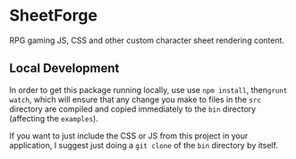 # SheetForge
RPG gaming JS, CSS and other custom character sheet rendering content.

## Local Development
In order to get this package running locally, use use `npm install`, then`grunt watch`, which will ensure that any change you make to files in the `src` directory are compiled and copied immediately to the `bin` directory (affecting the `examples`).

If you want to just include the CSS or JS from this project in your application, I suggest just doing a `git clone` of the `bin` directory by itself.
